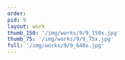 ```yaml
---
order: 
pid: 9
layout: work
thumb_150: '/img/works/9/9_150x.jpg'
thumb_75: '/img/works/9/9_75x.jpg'
full: '/img/works/9/9_640x.jpg'
---
```

